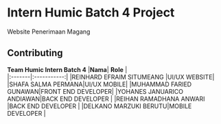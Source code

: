 
# Intern Humic Batch 4 Project
Website Penerimaan Magang


## Contributing
**Team Humic Intern Batch 4**
|**Nama**| **Role** |  
|:-------|:-----------:|
|REINHARD EFRAIM SITUMEANG |UI/UX WEBSITE|
|SHAFA SALMA PERMANA|UI/UX MOBILE|
|MUHAMMAD FARIED GUNAWAN|FRONT END DEVELOPER|
|YOHANES JANUARICO ANDIAWAN|BACK END DEVELOPER |
|REIHAN RAMADHANA ANWARI |BACK END DEVELOPER |
|DELKANO MARZUKI BERUTU|MOBILE DEVELOPER |